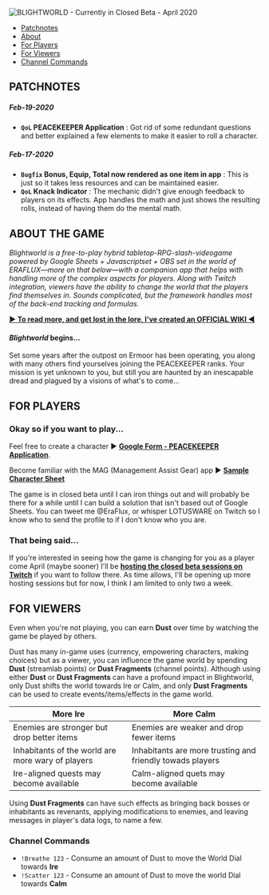 ![BLIGHTWORLD - Currently in Closed Beta - April 2020](https://blight.world/twitch/twitch/video-player-banner.jpg)

- [Patchnotes](#patchnotes)
- [About](#about-the-game)
- [For Players](#okay-so-if-you-want-to-play)
- [For Viewers](#for-viewers)
- [Channel Commands](#channel-commands)


## PATCHNOTES
##### Feb-19-2020
- **`QoL` PEACEKEEPER Application** : Got rid of some redundant questions and better explained a few elements to make it easier to roll a character.
##### Feb-17-2020
- **`Bugfix` Bonus, Equip, Total now rendered as one item in app** : This is just so it takes less resources and can be maintained easier.
- **`QoL` Knack Indicator** : The mechanic didn't give enough feedback to players on its effects. App handles the math and just shows the resulting rolls, instead of having them do the mental math.

## ABOUT THE GAME
*Blightworld is a free-to-play hybrid tabletop-RPG-slash-videogame powered by Google Sheets + Javascriptset + OBS set in the world of ERAFLUX—more on that below—with a companion app that helps with handling more of the complex aspects for players.  Along with Twitch integration, viewers have the ability to change the world that the players find themselves in.  Sounds complicated, but the framework handles most of the back-end tracking and formulas.*

[**▶ To read more, and get lost in the lore, I've created an OFFICIAL WIKI ◀**](https://github.com/lotusware/blight-world/wiki)

#### *Blightworld* begins...
Set some years after the outpost on Ermoor has been operating, you along with many others find yourselves joining the PEACEKEEPER ranks.  Your mission is yet unknown to you, but still you are haunted by an inescapable dread and plagued by a visions of what's to come...


## FOR PLAYERS
### Okay so if you want to play...
Feel free to create a character ▶ [**Google Form - PEACEKEEPER Application**](https://docs.google.com/forms/d/e/1FAIpQLSdmjwwZHayq47IHvxQiucQkFVtI5mC1rq6w7P7Ju3KLcgfMDg/viewform).

Become familiar with the MAG (Management Assist Gear) app ▶ [**Sample Character Sheet**](https://blight.world/team/dev)

The game is in closed beta until I can iron things out and will probably be there for a while until I can build a solution that isn't based out of Google Sheets.  You can tweet me @EraFlux, or whisper LOTUSWARE on Twitch so I know who to send the profile to if I don't know who you are.

### That being said...
If you're interested in seeing how the game is changing for you as a player come April (maybe sooner) I'll be [**hosting the closed beta sessions on Twitch**](https://www.twitch.tv/lotusware) if you want to follow there.  As time allows, I'll be opening up more hosting sessions but for now, I think I am limited to only two a week.

## FOR VIEWERS
Even when you're not playing, you can earn **Dust** over time by watching the game be played by others. 

Dust has many in-game uses (currency, empowering characters, making choices) but as a viewer, you can influence the game world by spending **Dust** (streamlab points) or **Dust Fragments** (channel points).  Although using either **Dust** or **Dust Fragments** can have a profound impact in Blightworld, only Dust shifts the world towards Ire or Calm, and only **Dust Fragments** can be used to create events/items/effects in the game world.

More Ire | More Calm
---------|----------
Enemies are stronger but drop better items | Enemies are weaker and drop fewer items
Inhabitants of the world are more wary of players | Inhabitants are more trusting and friendly towads players
Ire-aligned quests may become available | Calm-aligned quets may become available

Using **Dust Fragments** can have such effects as bringing back bosses or inhabitants as revenants, applying modifications to enemies, and leaving messages in player's data logs, to name a few.


### Channel Commands
- `!Breathe 123`  - Consume an amount of Dust to move the World Dial towards **Ire**
- `!Scatter 123`  - Consume an amount of Dust to move the world Dial towards **Calm**
